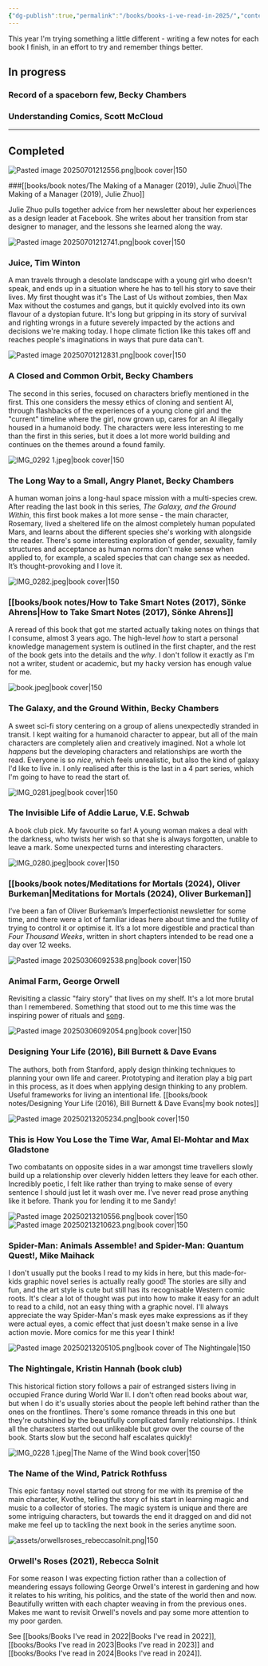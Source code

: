 ```yaml
---
{"dg-publish":true,"permalink":"/books/books-i-ve-read-in-2025/","contentClasses":"books","tags":["reading","books"],"noteIcon":"","created":"2025-01-18","updated":"2025-04-30"}
---
```



This year I'm trying something a little different - writing a few notes for each book I finish, in an effort to try and remember things better.

## In progress

### Record of a spaceborn few, Becky Chambers
### Understanding Comics, Scott McCloud

---

<div class="book-list">

## Completed

<div>

![Pasted image 20250701212556.png|book cover|150](/img/user/assets/Pasted%20image%2020250701212556.png)

<div>
###[[books/book notes/The Making of a Manager (2019), Julie Zhuo\|The Making of a Manager (2019), Julie Zhuo]]

Julie Zhuo pulls together advice from her newsletter about her experiences as a design leader at Facebook. She writes about her transition from star designer to manager, and the lessons she learned along the way.
</div>
</div>
<div>

![Pasted image 20250701212741.png|book cover|150](/img/user/assets/Pasted%20image%2020250701212741.png)

<div>

### Juice, Tim Winton

A man travels through a desolate landscape with a young girl who doesn't speak, and ends up in a situation where he has to tell his story to save their lives. My first thought was it's The Last of Us without zombies, then Max Max without the costumes and gangs, but it quickly evolved into its own flavour of a dystopian future. It's long but gripping in its story of survival and righting wrongs in a future severely impacted by the actions and decisions we're making today. I hope climate fiction like this takes off and reaches people's imaginations in ways that pure data can't.
</div>
</div>
<div>

![Pasted image 20250701212831.png|book cover|150](/img/user/assets/Pasted%20image%2020250701212831.png)

<div>

### A Closed and Common Orbit, Becky Chambers

The second in this series, focused on characters briefly mentioned in the first. This one considers the messy ethics of cloning and sentient AI, through flashbacks of the experiences of a young clone girl and the "current" timeline where the girl, now grown up, cares for an AI illegally housed in a humanoid body. The characters were less interesting to me than the first in this series, but it does a lot more world building and continues on the themes around a found family.
</div>
</div>

<div>

![IMG_0292 1.jpeg|book cover|150](/img/user/assets/IMG_0292%201.jpeg)

<div>

### The Long Way to a Small, Angry Planet, Becky Chambers

A human woman joins a long-haul space mission with a multi-species crew. After reading the last book in this series, *The Galaxy, and the Ground Within*, this first book makes a lot more sense - the main character, Rosemary, lived a sheltered life on the almost completely human populated Mars, and learns about the different species she's working with alongside the reader. There's some interesting exploration of gender, sexuality, family structures and acceptance as human norms don't make sense when applied to, for example, a scaled species that can change sex as needed. It’s thought-provoking and I love it.
</div>
</div>

<div>

![IMG_0282.jpeg|book cover|150](/img/user/assets/IMG_0282.jpeg)

<div>

### [[books/book notes/How to Take Smart Notes (2017), Sönke Ahrens\|How to Take Smart Notes (2017), Sönke Ahrens]]

A reread of this book that got me started actually taking notes on things that I consume, almost 3 years ago. The high-level *how* to start a personal knowledge management system is outlined in the first chapter, and the rest of the book gets into the details and the *why*. I don't follow it exactly as I'm not a writer, student or academic, but my hacky version has enough value for me.

</div>
</div>

<div>

![book.jpeg|book cover|150](/img/user/assets/book.jpeg)

<div>

### The Galaxy, and the Ground Within, Becky Chambers

A sweet sci-fi story centering on a group of aliens unexpectedly stranded in transit. I kept waiting for a humanoid character to appear, but all of the main characters are completely alien and creatively imagined. Not a whole lot *happens* but the developing characters and relationships are worth the read. Everyone is so *nice*, which feels unrealistic, but also the kind of galaxy I'd like to live in. I only realised after this is the last in a 4 part series, which I'm going to have to read the start of. 

</div>
</div>

<div>

![IMG_0281.jpeg|book cover|150](/img/user/assets/IMG_0281.jpeg)

<div>

### The Invisible Life of Addie Larue, V.E. Schwab

A book club pick. My favourite so far! A young woman makes a deal with the darkness, who twists her wish so that she is always forgotten, unable to leave a mark. Some unexpected turns and interesting characters. 

</div>
</div>


<div>

![IMG_0280.jpeg|book cover|150](/img/user/assets/IMG_0280.jpeg)

<div>

### [[books/book notes/Meditations for Mortals (2024), Oliver Burkeman\|Meditations for Mortals (2024), Oliver Burkeman]]

I’ve been a fan of Oliver Burkeman’s Imperfectionist newsletter for some time, and there were a lot of familiar ideas here about time and the futility of trying to control it or optimise it. It’s a lot more digestible and practical than *Four Thousand Weeks*, written in short chapters intended to be read one a day over 12 weeks.

</div>
</div>

<div>

![Pasted image 20250306092538.png|book cover|150](/img/user/assets/Pasted%20image%2020250306092538.png)

<div>

### Animal Farm, George Orwell

Revisiting a classic "fairy story" that lives on my shelf. It's a lot more brutal than I remembered. Something that stood out to me this time was the inspiring power of rituals and [song](https://en.wikipedia.org/wiki/Anthems_in_Animal_Farm).

</div>
</div>

<div>

![Pasted image 20250306092054.png|book cover|150](/img/user/assets/Pasted%20image%2020250306092054.png)

<div>

### Designing Your Life (2016), Bill Burnett &amp; Dave Evans

The authors, both from Stanford, apply design thinking techniques to planning your own life and career. Prototyping and iteration play a big part in this process, as it does when applying design thinking to any problem. Useful frameworks for living an intentional life. 
[[books/book notes/Designing Your Life (2016), Bill Burnett & Dave Evans\|my book notes]]
</div>
</div>

<div>

![Pasted image 20250213205234.png|book cover|150](/img/user/assets/Pasted%20image%2020250213205234.png)

<div>

### This is How You Lose the Time War, Amal El-Mohtar and Max Gladstone

Two combatants on opposite sides in a war amongst time travellers slowly build up a relationship over cleverly hidden letters they leave for each other. Incredibly poetic, I felt like rather than trying to make sense of every sentence I should just let it wash over me. I’ve never read prose anything like it before. Thank you for lending it to me Sandy!
</div>
</div>

<div>

![Pasted image 20250213210556.png|book cover|150](/img/user/assets/Pasted%20image%2020250213210556.png)   ![Pasted image 20250213210623.png|book cover|150](/img/user/assets/Pasted%20image%2020250213210623.png)

<div>

### Spider-Man: Animals Assemble! and Spider-Man: Quantum Quest!, Mike Maihack

I don't usually put the books I read to my kids in here, but this made-for-kids graphic novel series is actually really good! The stories are silly and fun, and the art style is cute but still has its recognisable Western comic roots. It's clear a lot of thought was put into how to make it easy for an adult to read to a child, not an easy thing with a graphic novel. I'll always appreciate the way Spider-Man's mask eyes make expressions as if they were actual eyes, a comic effect that just doesn't make sense in a live action movie. More comics for me this year I think!
</div>
</div>

<div>

![Pasted image 20250213205105.png|book cover of The Nightingale|150](/img/user/assets/Pasted%20image%2020250213205105.png)

<div>

### The Nightingale, Kristin Hannah (book club)

This historical fiction story follows a pair of estranged sisters living in occupied France during World War II. I don't often read books about war, but when I do it's usually stories about the people left behind rather than the ones on the frontlines. There's some romance threads in this one but they're outshined by the beautifully complicated family relationships. I think all the characters started out unlikeable but grow over the course of the book. Starts slow but the second half escalates quickly!

</div>
</div>
<div>

![IMG_0228 1.jpeg|The Name of the Wind book cover|150](/img/user/assets/IMG_0228%201.jpeg)

<div>

### The Name of the Wind, Patrick Rothfuss

This epic fantasy novel started out strong for me with its premise of the main character, Kvothe, telling the story of his start in learning magic and music to a collector of stories. The magic system is unique and there are some intriguing characters, but towards the end it dragged on and did not make me feel up to tackling the next book in the series anytime soon.

</div>
</div>
<div>

![assets/orwellsroses_rebeccasolnit.png|150](/img/user/assets/orwellsroses_rebeccasolnit.png)

<div>

### Orwell's Roses (2021), Rebecca Solnit

For some reason I was expecting fiction rather than a collection of meandering essays following George Orwell's interest in gardening and how it relates to his writing, his politics, and the state of the world then and now. Beautifully written with each chapter weaving in from the previous ones. Makes me want to revisit Orwell's novels and pay some more attention to my poor garden.
</div>
</div>
</div>


See [[books/Books I've read in 2022\|Books I've read in 2022]], [[books/Books I've read in 2023\|Books I've read in 2023]] and [[books/Books I've read in 2024\|Books I've read in 2024]].

